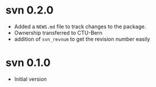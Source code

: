 # svn 0.2.0

* Added a `NEWS.md` file to track changes to the package.
* Ownership transferred to CTU-Bern
* addition of `svn_revnum` to get the revision number easily

# svn 0.1.0

* Initial version
